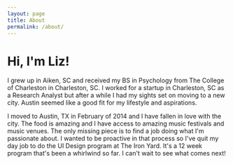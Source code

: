 ```yaml
---
layout: page
title: About
permalink: /about/
---
```


<div class="images-wrapper">
	<div class="images-about"></div>
</div>

<h1>Hi, I'm Liz!</h1>

<p>I grew up in Aiken, SC and received my BS in Psychology from The College of Charleston in Charleston, SC. I worked for a startup in Charleston, SC as a Research Analyst but after a while I had my sights set on moving to a new city. Austin seemed like a good fit for my lifestyle and aspirations.</p>

<p>I moved to Austin, TX in February of 2014 and I have fallen in love with the city. The food is amazing and I have access to amazing music festivals and music venues. The only missing piece is to find a job doing what I'm passionate about. I wanted to be proactive in that process so I've quit my day job to do the UI Design program at The Iron Yard. It's a 12 week program that's been a whirlwind so far. I can't wait to see what comes next!</p>





